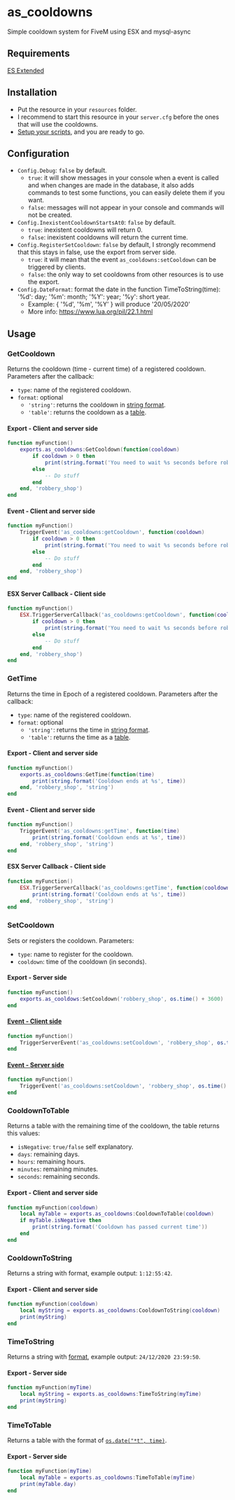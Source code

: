 # as_cooldowns
Simple cooldown system for FiveM using ESX and mysql-async

## Requirements
[ES Extended](https://github.com/ESX-Org/es_extended)

## Installation
- Put the resource in your `resources` folder.
- I recommend to start this resource in your `server.cfg` before the ones that will use the cooldowns.
- [Setup your scripts](#Usage), and you are ready to go.

## Configuration
- `Config.Debug`: `false` by default.
  - `true`: it will show messages in your console when a event is called and when changes are made in the database, it also adds commands to test some functions, you can easily delete them if you want.
  - `false`: messages will not appear in your console and commands will not be created.
- `Config.InexistentCooldownStartsAt0`: `false` by default.
  - `true`: inexistent cooldowns will return 0.
  - `false`: inexistent cooldowns will return the current time.
- `Config.RegisterSetCooldown`: `false` by default, I strongly recommend that this stays in false, use the export from server side.
  - `true`: it will mean that the event `as_cooldowns:setCooldown` can be triggered by clients.
  - `false`: the only way to set cooldowns from other resources is to use the export.
- `Config.DateFormat`: format the date in the function TimeToString(time): '%d': day; '%m': month; '%Y': year; '%y': short year.
  - Example: { '%d', '%m', '%Y' } will produce '20/05/2020'
  - More info: https://www.lua.org/pil/22.1.html

## Usage

### GetCooldown
Returns the cooldown (time - current time) of a registered cooldown.
Parameters after the callback:
- `type`: name of the registered cooldown.
- `format`: optional
  - `'string'`: returns the cooldown in [string format](#CooldownToString).
  - `'table'`: returns the cooldown as a [table](#CooldownToTable).
#### Export - Client and server side
```lua
function myFunction()
    exports.as_cooldowns:GetCooldown(function(cooldown)
        if cooldown > 0 then
            print(string.format('You need to wait %s seconds before robbing this shop again', cooldown))
        else
            -- Do stuff
        end
    end, 'robbery_shop')
end
```
#### Event - Client and server side
```lua
function myFunction()
    TriggerEvent('as_cooldowns:getCooldown', function(cooldown)
        if cooldown > 0 then
            print(string.format('You need to wait %s seconds before robbing this shop again', cooldown))
        else
            -- Do stuff
        end
    end, 'robbery_shop')
end
```
#### ESX Server Callback - Client side
```lua
function myFunction()
    ESX.TriggerServerCallback('as_cooldowns:getCooldown', function(cooldown)
        if cooldown > 0 then
            print(string.format('You need to wait %s seconds before robbing this shop again', cooldown))
        else
            -- Do stuff
        end
    end, 'robbery_shop')
end
```

### GetTime
Returns the time in Epoch of a registered cooldown.
Parameters after the callback:
- `type`: name of the registered cooldown.
- `format`: optional
  - `'string'`: returns the time in [string format](#TimeToString).
  - `'table'`: returns the time as a [table](#TimeToTable).
#### Export - Client and server side
```lua
function myFunction()
    exports.as_cooldowns:GetTime(function(time)
        print(string.format('Cooldown ends at %s', time))
    end, 'robbery_shop', 'string')
end
```
#### Event - Client and server side
```lua
function myFunction()
    TriggerEvent('as_cooldowns:getTime', function(time)
        print(string.format('Cooldown ends at %s', time))
    end, 'robbery_shop', 'string')
end
```
#### ESX Server Callback - Client side
```lua
function myFunction()
    ESX.TriggerServerCallback('as_cooldowns:getTime', function(cooldown)
        print(string.format('Cooldown ends at %s', time))
    end, 'robbery_shop', 'string')
end
```

### SetCooldown
Sets or registers the cooldown.
Parameters:
- `type`: name to register for the cooldown.
- `cooldown`: time of the cooldown (in seconds).
#### Export - Server side
```lua
function myFunction()
    exports.as_cooldows:SetCooldown('robbery_shop', os.time() + 3600)
end
```
#### [Event - Client side](#Configuration)
```lua
function myFunction()
    TriggerServerEvent('as_cooldowns:setCooldown', 'robbery_shop', os.time() + 3600)
end
```
#### [Event - Server side](#Configuration)
```lua
function myFunction()
    TriggerEvent('as_cooldowns:setCooldown', 'robbery_shop', os.time() + 3600)
end
```

### CooldownToTable
Returns a table with the remaining time of the cooldown, the table returns this values:
- `isNegative`: `true/false` self explanatory.
- `days`: remaining days.
- `hours`: remaining hours.
- `minutes`: remaining minutes.
- `seconds`: remaining seconds.
#### Export - Client and server side
```lua
function myFunction(cooldown)
    local myTable = exports.as_cooldowns:CooldownToTable(cooldown)
    if myTable.isNegative then
        print(string.format('Cooldown has passed current time'))
    end
end
```
### CooldownToString
Returns a string with format, example output: `1:12:55:42`.
#### Export - Client and server side
```lua
function myFunction(cooldown)
    local myString = exports.as_cooldowns:CooldownToString(cooldown)
    print(myString)
end
```
### TimeToString
Returns a string with [format](#Configuration), example output: `24/12/2020 23:59:50`.
#### Export - Server side
```lua
function myFunction(myTime)
    local myString = exports.as_cooldowns:TimeToString(myTime)
    print(myString)
end
```
### TimeToTable
Returns a table with the format of [`os.date("*t", time)`](https://www.lua.org/pil/22.1.html).
#### Export - Server side
```lua
function myFunction(myTime)
    local myTable = exports.as_cooldowns:TimeToTable(myTime)
    print(myTable.day)
end
```
